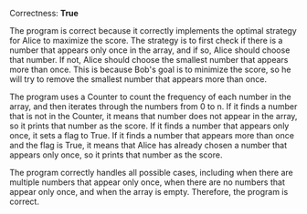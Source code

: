 Correctness: **True**

The program is correct because it correctly implements the optimal strategy for Alice to maximize the score. The strategy is to first check if there is a number that appears only once in the array, and if so, Alice should choose that number. If not, Alice should choose the smallest number that appears more than once. This is because Bob's goal is to minimize the score, so he will try to remove the smallest number that appears more than once.

The program uses a Counter to count the frequency of each number in the array, and then iterates through the numbers from 0 to n. If it finds a number that is not in the Counter, it means that number does not appear in the array, so it prints that number as the score. If it finds a number that appears only once, it sets a flag to True. If it finds a number that appears more than once and the flag is True, it means that Alice has already chosen a number that appears only once, so it prints that number as the score.

The program correctly handles all possible cases, including when there are multiple numbers that appear only once, when there are no numbers that appear only once, and when the array is empty. Therefore, the program is correct.